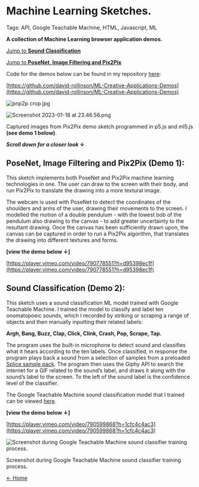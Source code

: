 # Machine Learning Sketches.

Tags: API, Google Teachable Machine, HTML, Javascript, ML

**A collection of Machine Learning browser application demos.** 

[Jump to **Sound Classification**](https://www.notion.so/Machine-Learning-Sketches-2d666cbeeb0c4b88a0e7d0157172b154?pvs=21)

[Jump to **PoseNet, Image Filtering and Pix2Pix**](https://www.notion.so/Machine-Learning-Sketches-2d666cbeeb0c4b88a0e7d0157172b154?pvs=21) 

Code for the demos below can be found in my repository [here](https://github.com/david-rollinson/ML-Creative-Applications-Demos):

[https://github.com/david-rollinson/ML-Creative-Applications-Demos](https://github.com/david-rollinson/ML-Creative-Applications-Demos)

![pnp2p crop.jpg](Machine%20Learning%20Sketches%202d666cbeeb0c4b88a0e7d0157172b154/pnp2p_crop.jpg)

![Screenshot 2023-01-18 at 23.46.56.png](Machine%20Learning%20Sketches%202d666cbeeb0c4b88a0e7d0157172b154/Screenshot_2023-01-18_at_23.46.56.png)

Captured images from Pix2Pix demo sketch programmed in p5.js and ml5.js **(see demo 1 below)**.

***Scroll down for a closer look* ↓** 

## **PoseNet, Image Filtering and Pix2Pix (Demo 1):**

This sketch implements both PoseNet and Pix2Pix machine learning technologies in one. The user can draw to the screen with their body, and run Pix2Pix to translate the drawing into a more textural image.

The webcam is used with PoseNet to detect the coordinates of the shoulders and arms of the user, drawing their movements to the screen. I modelled the motion of a double pendulum - with the lowest bob of the pendulum also drawing to the canvas - to add greater uncertainty to the resultant drawing. Once the canvas has been sufficiently drawn upon, the canvas can be captured in order to run a Pix2Pix algorithm, that translates the drawing into different textures and forms. 

**[view the demo below ↓]**

[https://player.vimeo.com/video/790778551?h=d95398ec1f](https://player.vimeo.com/video/790778551?h=d95398ec1f)

## **Sound Classification (Demo 2):**

This sketch uses a sound classification ML model trained with Google Teachable Machine. I trained the model to classify and label ten onomatopoeic sounds, which I recorded by striking or scraping a range of objects and then manually inputting their related labels:

**Argh, Bang, Buzz, Clap, Click, Clink, Crash, Pop, Scrape, Tap.**

The program uses the built-in microphone to detect sound and classifies what it hears according to the ten labels. Once classified, in response the program plays back a sound from a selection of samples from a preloaded [Splice sample pack](https://splice.com/sounds/packs/splice/sophie-samples/samples?utm_source=google&utm_medium=cpc&utm_campaign=row-en_multi_gs_ua_sounds_20220602_nonbrand-dsa_allprimary&utm_content=sounds&utm_term=&campaignid=13577111017&adgroupid=123041963439&adid=528665014280&gclid=CjwKCAiAoL6eBhA3EiwAXDom5nR3LzTJzN24bbgtjYVLrYHJREt75wxJPjdlNNp8s9i1jbPX-HrqmBoCrVwQAvD_BwE). The program then uses the Giphy API to search the internet for a GIF related to the sound’s label, and draws it along with the sound’s label to the screen. To the left of the sound label is the confidence level of the classifier.

The Google Teachable Machine sound classification model that I trained can be viewed [here](https://teachablemachine.withgoogle.com/models/I1HCqNEV5/).

**[view the demo below ↓]**

[https://player.vimeo.com/video/790599868?h=1cfc4c4ac3](https://player.vimeo.com/video/790599868?h=1cfc4c4ac3)

![Screenshot during Google Teachable Machine sound classifier training process.](Machine%20Learning%20Sketches%202d666cbeeb0c4b88a0e7d0157172b154/Screenshot_2023-01-18_at_19.35.50.png)

Screenshot during Google Teachable Machine sound classifier training process.

[← Home](https://www.notion.so/David-Rollinson-Compiled-Info-077934589fbe40f79015748231abe307?pvs=21)